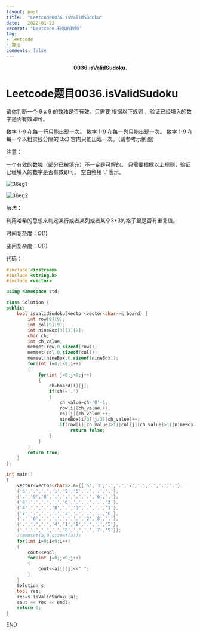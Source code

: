 ```yaml
---
layout: post
title:  "Leetcode0036.isValidSudoku"
date:   2022-01-23
excerpt: "Leetcode.有效的数独"
tag:
- leetcode 
- 算法
comments: false
---
```


<center><b>0036.isValidSudoku.</b> </center>

# Leetcode题目0036.isValidSudoku

请你判断一个 9 x 9 的数独是否有效。只需要 根据以下规则 ，验证已经填入的数字是否有效即可。

数字 1-9 在每一行只能出现一次。
数字 1-9 在每一列只能出现一次。
数字 1-9 在每一个以粗实线分隔的 3x3 宫内只能出现一次。（请参考示例图）


注意：

一个有效的数独（部分已被填充）不一定是可解的。
只需要根据以上规则，验证已经填入的数字是否有效即可。
空白格用 '.' 表示。

![36eg1](https://gitee.com/llesssssa/imagebed/raw/master/master/202201231256277.png)

![36eg2](https://gitee.com/llesssssa/imagebed/raw/master/master/202201231256833.png)

解法：

利用哈希的思想来判定某行或者某列或者某个3*3的格子里是否有重复值。

时间复杂度：$O(1)$

空间复杂度：$O(1)$

代码：

```c++
#include <iostream>
#include <string.h>
#include <vector>

using namespace std;

class Solution {
public:
    bool isValidSudoku(vector<vector<char>>& board) {
        int row[9][9];
        int col[9][9];
        int nineBox[3][3][9];
        char ch;
        int ch_value;
        memset(row,0,sizeof(row));
        memset(col,0,sizeof(col));
        memset(nineBox,0,sizeof(nineBox));
        for(int i=0;i<9;i++)
        {
            for(int j=0;j<9;j++)
            {
                ch=board[i][j];
                if(ch!='.')
                {
                    ch_value=ch-'0'-1;
                    row[i][ch_value]++;
                    col[j][ch_value]++;
                    nineBox[i/3][j/3][ch_value]++;
                    if(row[i][ch_value]>1||col[j][ch_value]>1||nineBox[i/3][j/3][ch_value]>1)
                        return false;
                }
            }
        }
        return true;
    }
};

int main()
{
    vector<vector<char>> a={{'5','3','.','.','7','.','.','.','.'},
    {'6','.','.','1','9','5','.','.','.'},
    {'.','9','8','.','.','.','.','6','.'},
    {'8','.','.','.','6','.','.','.','3'},
    {'4','.','.','8','.','3','.','.','1'},
    {'7','.','.','.','2','.','.','.','6'},
    {'.','6','.','.','.','.','2','8','.'},
    {'.','.','.','4','1','9','.','.','5'},
    {'.','.','.','.','8','.','.','7','9'}};
    //memset(a,0,sizeof(a));
    for(int i=0;i<9;i++)
    {
        cout<<endl;
        for(int j=0;j<9;j++)
        {
            cout<<a[i][j]<<" ";
        }
    }
    Solution s;
    bool res;
    res=s.isValidSudoku(a);
    cout << res << endl;
    return 0;
}
```



END